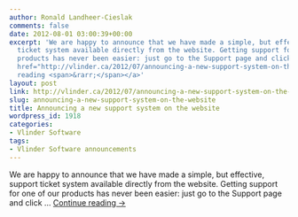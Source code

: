 ```yaml
---
author: Ronald Landheer-Cieslak
comments: false
date: 2012-08-01 03:00:39+00:00
excerpt: 'We are happy to announce that we have made a simple, but effective, support
  ticket system available directly from the website. Getting support for one of our
  products has never been easier: just go to the Support page and click &hellip; <a
  href="http://vlinder.ca/2012/07/announcing-a-new-support-system-on-the-website/">Continue
  reading <span>&rarr;</span></a>'
layout: post
link: http://vlinder.ca/2012/07/announcing-a-new-support-system-on-the-website/
slug: announcing-a-new-support-system-on-the-website
title: Announcing a new support system on the website
wordpress_id: 1918
categories:
- Vlinder Software
tags:
- Vlinder Software announcements
---
```


We are happy to announce that we have made a simple, but effective, support ticket system available directly from the website. Getting support for one of our products has never been easier: just go to the Support page and click … [Continue reading ->](http://vlinder.ca/2012/07/announcing-a-new-support-system-on-the-website/)
